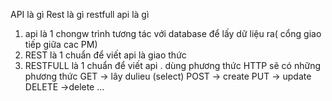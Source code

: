 API là gì
Rest là gì 
restfull api là gì

1. api là 1 chongw trình tương tác với database để lấy dữ liệu ra( cổng giao tiếp giữa cac PM)
2. REST là 1 chuẩn để viết api
là giao thức
3. RESTFULL 
là 1 chuẩn để viết api . dùng phương thức HTTP 
sẽ có những phương thức 
GET -> lây dulieu (select)
POST -> create
PUT -> update
DELETE ->delete
...


